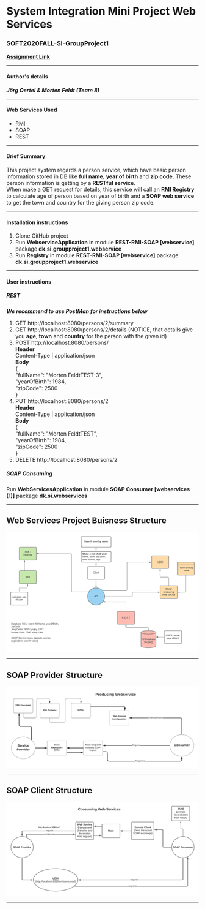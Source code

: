 # System Integration Mini Project Web Services
### SOFT2020FALL-SI-GroupProject1
**[Assignment Link](https://datsoftlyngby.github.io/soft2020fall/resources/473f0f56-MP1-WS.pdf)**  
***
#### Author's details
_**Jörg Oertel & Morten Feldt (Team 8)**_
***
#### Web Services Used
* RMI
* SOAP
* REST
***
#### Brief Summary
This project system regards a person service, which have basic person information stored in DB like **full name**, **year of birth** and **zip code**.
These person information is getting by a **RESTful service**.   
When make a GET request for details, this service will call an **RMI Registry** to calculate age of person based on year of birth and a **SOAP web service** to get the town and country for the giving person zip code.
***
#### Installation instructions
1. Clone GitHub project
2. Run **WebserviceApplication** in module **REST-RMI-SOAP [webservice]** package **dk.si.groupproject1.webservice**
3. Run **Registry** in module **REST-RMI-SOAP [webservice]** package **dk.si.groupproject1.webservice**
***
#### User instructions
##### REST
***We recommend to use PostMan for instructions below***
1. GET http://localhost:8080/persons/2/summary
2. GET http://localhost:8080/persons/2/details (NOTICE, that details give you **age**, **town** and **country** for the person with the given id)
3. POST http://localhost:8080/persons/  
**Header**  
Content-Type | application/json  
**Body**  
{  
    "fullName": "Morten FeldtTEST-3",  
    "yearOfBirth": 1984,  
    "zipCode": 2500  
}  
4. PUT http://localhost:8080/persons/2  
**Header**  
Content-Type | application/json  
**Body**  
{  
    "fullName": "Morten FeldtTEST",  
    "yearOfBirth": 1984,  
    "zipCode": 2500  
}
5. DELETE http://localhost:8080/persons/2  

##### SOAP Consuming  
Run **WebServicesApplication** in module **SOAP Consumer [webservices (1)]** package **dk.si.webservices**
***
## Web Services Project Buisness Structure
![Web Services Structure](./images/webservice_diagramm.png)
*** 
## SOAP Provider Structure
![Web Services Structure](./images/soap_provider.png)
***
## SOAP Client Structure
![Web Services Structure](./images/soap_consumer.png)
***

